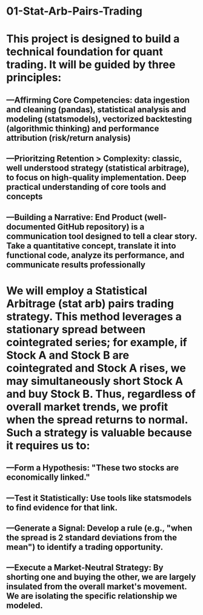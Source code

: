 # 01-Stat-Arb-Pairs-Trading

# This project is designed to build a technical foundation for quant trading. It will be guided by three principles:

## —Affirming Core Competencies: data ingestion and cleaning (pandas), statistical analysis and modeling (statsmodels), vectorized backtesting (algorithmic thinking) and performance attribution (risk/return analysis)
## —Prioritzing Retention > Complexity: classic, well understood strategy (statistical arbitrage), to focus on high-quality implementation. Deep practical understanding of core tools and concepts
## —Building a Narrative: End Product (well-documented GitHub repository) is a communication tool designed to tell a clear story. Take a quantitative concept, translate it into functional code, analyze its performance, and communicate results professionally

# We will employ a Statistical Arbitrage (stat arb) pairs trading strategy. This method leverages a stationary spread between cointegrated series; for example, if Stock A and Stock B are cointegrated and Stock A rises, we may simultaneously short Stock A and buy Stock B. Thus, regardless of overall market trends, we profit when the spread returns to normal. Such a strategy is valuable because it requires us to:

## —Form a Hypothesis: "These two stocks are economically linked."
## —Test it Statistically: Use tools like statsmodels to find evidence for that link.
## —Generate a Signal: Develop a rule (e.g., "when the spread is 2 standard deviations from the mean") to identify a trading opportunity.
## —Execute a Market-Neutral Strategy: By shorting one and buying the other, we are largely insulated from the overall market's movement. We are isolating the specific relationship we modeled.
